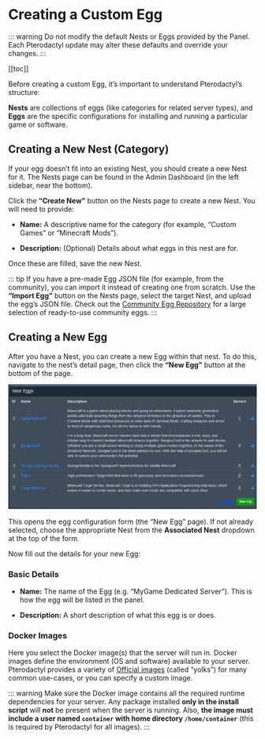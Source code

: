 # Creating a Custom Egg

::: warning
Do not modify the default Nests or Eggs provided by the Panel. Each Pterodactyl update may alter these defaults and override your changes.
:::

[[toc]]

Before creating a custom Egg, it’s important to understand Pterodactyl’s structure:

**Nests** are collections of eggs (like categories for related server types), and **Eggs** are the specific configurations for installing and running a particular game or software.

## Creating a New Nest (Category)

If your egg doesn’t fit into an existing Nest, you should create a new Nest for it. The Nests page can be found in the Admin Dashboard (in the left sidebar, near the bottom).

Click the **“Create New”** button on the Nests page to create a new Nest. You will need to provide:

- **Name:** A descriptive name for the category (for example, “Custom Games” or “Minecraft Mods”).

- **Description:** (Optional) Details about what eggs in this nest are for.


Once these are filled, save the new Nest.

::: tip
If you have a pre-made Egg JSON file (for example, from the community), you can import it instead of creating one from scratch. Use the **“Import Egg”** button on the Nests page, select the target Nest, and upload the egg’s JSON file. Check out the [Community Egg Repository](https://pterodactyleggs.com) for a large selection of ready-to-use community eggs.
:::

## Creating a New Egg

After you have a Nest, you can create a new Egg within that nest. To do this, navigate to the nest’s detail page, then click the **“New Egg”** button at the bottom of the page.

![](../../../.vuepress/public/community/config/eggs/Pterodactyl_Create_New_Egg_Select.png)

This opens the egg configuration form (the “New Egg” page). If not already selected, choose the appropriate Nest from the **Associated Nest** dropdown at the top of the form.

Now fill out the details for your new Egg:

### Basic Details

- **Name:** The name of the Egg (e.g. “MyGame Dedicated Server”). This is how the egg will be listed in the panel.

- **Description:** A short description of what this egg is or does.


### Docker Images

Here you select the Docker image(s) that the server will run in. Docker images define the environment (OS and software) available to your server. Pterodactyl provides a variety of [Official images](https://github.com/Ptero-Eggs/yolks) (called “yolks”) for many common use-cases, or you can specify a custom image.

::: warning
Make sure the Docker image contains all the required runtime dependencies for your server. Any package installed **only in the install script** will **not** be present when the server is running. Also, **the image must include a user named `container` with home directory `/home/container`** (this is required by Pterodactyl for all images).
:::